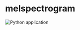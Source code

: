 # melspectrogram

![Python application](https://github.com/tmk815/melspectrogram/workflows/Python%20application/badge.svg)
